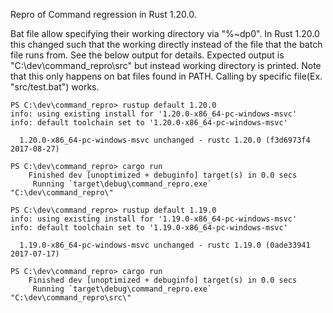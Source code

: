 Repro of Command regression in Rust 1.20.0.

Bat file allow specifying their working directory via "%~dp0". In Rust 1.20.0 this changed such that the working directly instead of the file that the batch file runs from. See the below output for details. Expected output is "C:\dev\command_repro\src" but instead working directory is printed. Note that this only happens on bat files found in PATH. Calling by specific file(Ex. "src/test.bat") works.

```
PS C:\dev\command_repro> rustup default 1.20.0
info: using existing install for '1.20.0-x86_64-pc-windows-msvc'
info: default toolchain set to '1.20.0-x86_64-pc-windows-msvc'

  1.20.0-x86_64-pc-windows-msvc unchanged - rustc 1.20.0 (f3d6973f4 2017-08-27)

PS C:\dev\command_repro> cargo run
    Finished dev [unoptimized + debuginfo] target(s) in 0.0 secs
     Running `target\debug\command_repro.exe`
"C:\dev\command_repro\"

PS C:\dev\command_repro> rustup default 1.19.0
info: using existing install for '1.19.0-x86_64-pc-windows-msvc'
info: default toolchain set to '1.19.0-x86_64-pc-windows-msvc'

  1.19.0-x86_64-pc-windows-msvc unchanged - rustc 1.19.0 (0ade33941 2017-07-17)

PS C:\dev\command_repro> cargo run
    Finished dev [unoptimized + debuginfo] target(s) in 0.0 secs
     Running `target\debug\command_repro.exe`
"C:\dev\command_repro\src\"
```